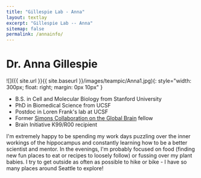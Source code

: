 ```yaml
---
title: "Gillespie Lab - Anna"
layout: textlay
excerpt: "Gillespie Lab -- Anna"
sitemap: false
permalink: /annainfo/
---
```


# Dr. Anna Gillespie

![]({{ site.url }}{{ site.baseurl }}/images/teampic/Anna1.jpg){: style="width: 300px; float: right; margin: 0px  10px" }

* B.S. in Cell and Molecular Biology from Stanford University
* PhD in Biomedical Science from UCSF
* Postdoc in Loren Frank's lab at UCSF
* Former [Simons Collaboration on the Global Brain](https://www.simonsfoundation.org/people/anna-gillespie/) fellow 
* Brain Initiative K99/R00 recipient


I'm extremely happy to be spending my work days puzzling over the inner workings of the hippocampus and constantly learning how to be a better scientist and mentor. In the evenings, I'm probably focused on food (finding new fun places to eat or recipes to loosely follow) or fussing over my plant babies. I try to get outside as often as possible to  hike or bike - I have so many places around Seattle to explore! 






